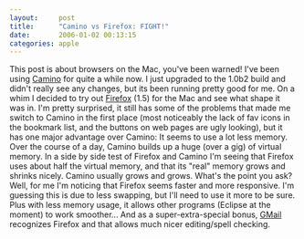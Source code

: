 ```yaml
---
layout:     post
title:      "Camino vs Firefox: FIGHT!"
date:       2006-01-02 00:13:15
categories: apple
---
```

This post is about browsers on the Mac, you've been warned! I've been using [Camino](http://www.caminobrowser.org/) for quite a while now. I just upgraded to the 1.0b2 build and didn't really see any changes, but its been running pretty good for me. On a whim I decided to try out [Firefox](http://www.mozilla.com/firefox/) (1.5) for the Mac and see what shape it was in. I'm pretty surprised, it still has some of the problems that made me switch to Camino in the first place (most noticeably the lack of fav icons in the bookmark list, and the buttons on web pages are ugly looking), but it has one major advantage over Camino: It seems to use a lot less memory. Over the course of a day, Camino builds up a huge (over a gig) of virtual memory. In a side by side test of Firefox and Camino I'm seeing that Firefox uses about half the virtual memory, and that its "real" memory grows and shrinks nicely. Camino usually grows and grows. What's the point you ask? Well, for me I'm noticing that Firefox seems faster and more responsive. I'm guessing this is due to less swapping, but I'll need to use it more to be sure. Plus with less memory usage, it allows other programs (Eclipse at the moment) to work smoother... And as a super-extra-special bonus, [GMail](http://mail.google.com) recognizes Firefox and that allows much nicer editing/spell checking.
